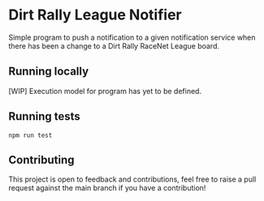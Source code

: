 # Dirt Rally League Notifier

Simple program to push a notification to a given notification service when there has been a change to a Dirt Rally RaceNet League board.

## Running locally

[WIP] Execution model for program has yet to be defined.

## Running tests

```npm run test```

## Contributing

This project is open to feedback and contributions, feel free to raise a pull request against the main branch if you have a contribution!
